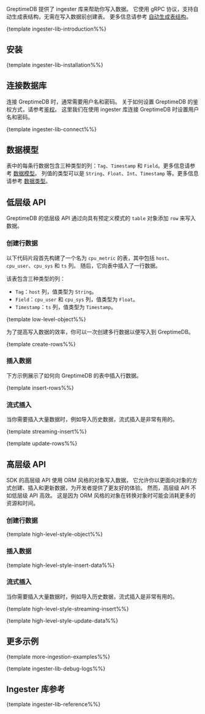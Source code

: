 
GreptimeDB 提供了 ingester 库来帮助你写入数据。
它使用 gRPC 协议，支持自动生成表结构，无需在写入数据前创建表。
更多信息请参考 [自动生成表结构](/user-guide/write-data/overview.md#自动生成表结构)。

{template ingester-lib-introduction%%}

## 安装

{template ingester-lib-installation%%}

## 连接数据库

连接 GreptimeDB 时，通常需要用户名和密码。
关于如何设置 GreptimeDB 的鉴权方式，请参考[鉴权](/user-guide/clients/authentication.md)。
这里我们在使用 ingester 库连接 GreptimeDB 时设置用户名和密码。

{template ingester-lib-connect%%}

## 数据模型

表中的每条行数据包含三种类型的列：`Tag`、`Timestamp` 和 `Field`。更多信息请参考 [数据模型](/user-guide/concepts/data-model.md)。
列值的类型可以是 `String`、`Float`、`Int`、`Timestamp` 等。更多信息请参考 [数据类型](/reference/sql/data-types.md)。

## 低层级 API

GreptimeDB 的低层级 API 通过向具有预定义模式的 `table` 对象添加 `row` 来写入数据。

### 创建行数据

以下代码片段首先构建了一个名为 `cpu_metric` 的表，其中包括 `host`、`cpu_user`、`cpu_sys` 和 `ts` 列。
随后，它向表中插入了一行数据。

该表包含三种类型的列：

- `Tag`：`host` 列，值类型为 `String`。
- `Field`：`cpu_user` 和 `cpu_sys` 列，值类型为 `Float`。
- `Timestamp`：`ts` 列，值类型为 `Timestamp`。

{template low-level-object%%}

为了提高写入数据的效率，你可以一次创建多行数据以便写入到 GreptimeDB。

{template create-rows%%}

### 插入数据

下方示例展示了如何向 GreptimeDB 的表中插入行数据。

{template insert-rows%%}

### 流式插入

当你需要插入大量数据时，例如导入历史数据，流式插入是非常有用的。

{template streaming-insert%%}

{template update-rows%%}

<!-- TODO ### Delete Metrics -->

## 高层级 API

SDK 的高层级 API 使用 ORM 风格的对象写入数据，
它允许你以更面向对象的方式创建、插入和更新数据，为开发者提供了更友好的体验。
然而，高层级 API 不如低层级 API 高效。
这是因为 ORM 风格的对象在转换对象时可能会消耗更多的资源和时间。

### 创建行数据

{template high-level-style-object%%}

### 插入数据

{template high-level-style-insert-data%%}

### 流式插入

当你需要插入大量数据时，例如导入历史数据，流式插入是非常有用的。

{template high-level-style-streaming-insert%%}

{template high-level-style-update-data%%}

## 更多示例

{template more-ingestion-examples%%}

{template ingester-lib-debug-logs%%}

## Ingester 库参考

{template ingester-lib-reference%%}

<!-- ## 查询数据

GreptimeDB 使用 SQL 作为主要查询语言，兼容 MySQL 和 PostgreSQL。
因此，我们推荐使用成熟的 SQL 驱动来查询数据。

### 推荐的查询库

{template recommended-query-library%%}

### 安装

{template query-library-installation%%}

### 连接数据库

下方的例子展示了如何连接到 GreptimeDB：

{template query-library-connect%%}

### Raw SQL

我们推荐使用 Raw SQL 来体验 GreptimeDB 的全部功能。
下面的例子展示了如何使用 Raw SQL 查询数据：

{template query-library-raw-sql%%}

### 查询库参考

有关如何使用查询库的更多信息，请参考相应库的文档：

{template query-lib-doc-link%%} -->

